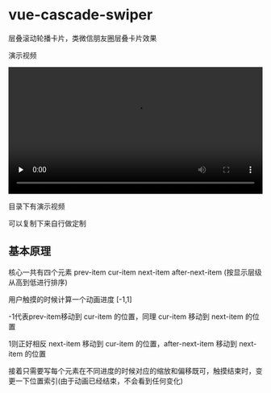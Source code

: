 # vue-cascade-swiper
层叠滚动轮播卡片，类微信朋友圈层叠卡片效果

演示视频

<video id="video" controls="" preload="none"  style="width:100%">
      <source id="mp4" src="./demo.mp4" type="video/mp4">
</video>

目录下有演示视频

可以复制下来自行做定制

## 基本原理

核心一共有四个元素 
prev-item cur-item next-item after-next-item (按显示层级从高到低进行排序)

用户触摸的时候计算一个动画进度 [-1,1] 

-1代表prev-item移动到 cur-item 的位置，同理  cur-item 移动到 next-item 的位置

1则正好相反 next-item 移动到 cur-item 的位置，after-next-item 移动到 next-item 的位置

接着只需要写每个元素在不同进度的时候对应的缩放和偏移既可，触摸结束时，变更一下位置索引(由于动画已经结束，不会看到任何变化)
